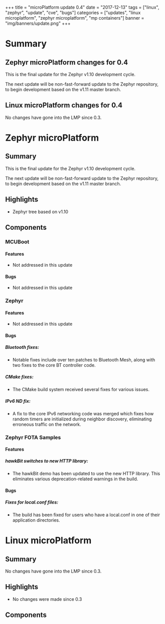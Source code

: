 +++
title = "microPlatform update 0.4"
date = "2017-12-13"
tags = ["linux", "zephyr", "update", "cve", "bugs"]
categories = ["updates", "linux microplatform", "zephyr microplatform", "mp containers"]
banner = "img/banners/update.png"
+++

# Summary

## Zephyr microPlatform changes for 0.4

This is the final update for the Zephyr v1.10 development cycle.

The next update will be non-fast-forward update to the Zephyr
repository, to begin development based on the v1.11 master branch.


## Linux microPlatform changes for 0.4

No changes have gone into the LMP since 0.3.

<!--more-->
# Zephyr microPlatform

## Summary

This is the final update for the Zephyr v1.10 development cycle.

The next update will be non-fast-forward update to the Zephyr
repository, to begin development based on the v1.11 master branch.

## Highlights

- Zephyr tree based on v1.10

## Components


### MCUBoot


#### Features
- Not addressed in this update

#### Bugs
- Not addressed in this update

### Zephyr


#### Features
- Not addressed in this update

#### Bugs

##### Bluetooth fixes:
- Notable fixes include over ten patches to Bluetooth
Mesh, along with two fixes to the core BT controller
code.



##### CMake fixes:
- The CMake build system received several fixes for
various issues.



##### IPv6 ND fix:
- A fix to the core IPv6 networking code was merged which
fixes how random timers are initialized during neighbor
discovery, eliminating erroneous traffic on the network.



### Zephyr FOTA Samples


#### Features

##### hawkBit switches to new HTTP library:
- The hawkBit demo has been updated to use the new HTTP
library. This eliminates various deprecation-related
warnings in the build.


#### Bugs

##### Fixes for local.conf files:
- The build has been fixed for users who have a local.conf
in one of their application directories.


# Linux microPlatform

## Summary

No changes have gone into the LMP since 0.3.

## Highlights

- No changes were made since 0.3

## Components
